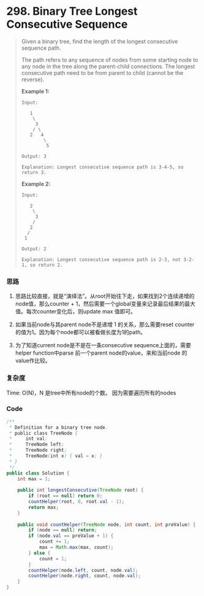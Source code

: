 # 298. Binary Tree Longest Consecutive Sequence

> Given a binary tree, find the length of the longest consecutive sequence path.
>
> The path refers to any sequence of nodes from some starting node to any node in the tree along the parent-child connections. The longest consecutive path need to be from parent to child \(cannot be the reverse\).
>
> **Example 1:**
>
> ```
> Input:
>
>    1
>     \
>      3
>     / \
>    2   4
>         \
>          5
>
> Output: 3
>
> Explanation: Longest consecutive sequence path is 3-4-5, so return 3.
> ```
>
> **Example 2:**
>
> ```
> Input:
>
>    2
>     \
>      3
>     / 
>    2    
>   / 
>  1
>
> Output: 2 
>
> Explanation: Longest consecutive sequence path is 2-3, not 3-2-1, so return 2.
> ```

### 思路

1. 思路比较直接，就是“演绎法”。从root开始往下走，如果找到2个连续递增的node值，那么counter + 1，然后需要一个global变量来记录最后结果的最大值。每次counter变化后，则update max 值即可。
2. 如果当前node与其parent node不是递增 1 的关系，那么需要reset counter的值为1。因为每个node都可以被看做长度为1的path。

3. 为了知道current node是不是在一条consecutive sequence上面的，需要helper function中parse 前一个parent node的value，来和当前node 的value作比较。

### 复杂度

Time: O\(N\)，N 是tree中所有node的个数。 因为需要遍历所有的nodes

### Code

```java
/**
 * Definition for a binary tree node.
 * public class TreeNode {
 *     int val;
 *     TreeNode left;
 *     TreeNode right;
 *     TreeNode(int x) { val = x; }
 * }
 */
public class Solution {
    int max = 1;
    
    public int longestConsecutive(TreeNode root) {
        if (root == null) return 0;
        countHelper(root, 0, root.val - 1);
        return max;
    }
    
    public void countHelper(TreeNode node, int count, int preValue) {
        if (node == null) return;
        if (node.val == preValue + 1) {
            count += 1;
            max = Math.max(max, count);
        } else {
            count = 1;
        }
        countHelper(node.left, count, node.val);
        countHelper(node.right, count, node.val);
    }
}
```




